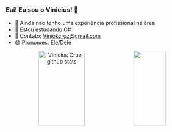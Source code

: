 ### Eai! Eu sou o Vinicius! 👋

- 📱 Ainda não tenho uma experiência profissional na área
- 🌱 Estou estudando C#
- 💬 Contato: Viniokcruz@gmail.com
- 😄 Pronomes: Ele/Dele


<p align="center">
<img width="49%" height="195px" src="https://github-readme-stats.vercel.app/api?username=cruz1001&show_icons=true&count_private=true&hide_border=true&title_color=00bfff&icon_color=87cefa&text_color=0fffff&bg_color=0d1117" alt="Vinicius Cruz github stats" />
  <img width="41%" height="195px" src="https://github-readme-stats.vercel.app/api/top-langs/?username=cruz1001&layout=compact&hide_border=true&title_color=87cefa&text_color=ffffff&bg_color=0d1117" />
</p>

